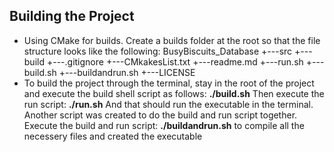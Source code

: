 ## Building the Project ##
 - Using CMake for builds. Create a builds folder at the root so that the file structure looks like the following:
BusyBiscuits_Database
    +---src
    +---build
    +---.gitignore
    +---CMkakesList.txt
    +---readme.md
    +---run.sh
    +---build.sh
    +---buildandrun.sh
    +---LICENSE
 - To build the project through the terminal, stay in the root of the project and execute the build shell script as follows:
    **./build.sh**
    Then execute the run script:
    **./run.sh**
    And that should run the executable in the terminal. Another script was created to do the build and run script together. Execute the build and run script:
    **./buildandrun.sh**
    to compile all the necessery files and created the executable
